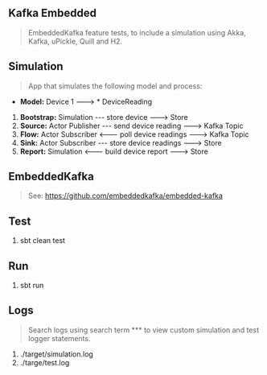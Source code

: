 Kafka Embedded
--------------
>EmbeddedKafka feature tests, to include a simulation using Akka, Kafka, uPickle, Quill and H2.

Simulation
----------
>App that simulates the following model and process:
* **Model:** Device 1 ---> * DeviceReading
1. **Bootstrap:** Simulation --- store device ---> Store
2. **Source:** Actor Publisher --- send device reading ---> Kafka Topic
3. **Flow:** Actor Subscriber <--- poll device readings ---> Kafka Topic
4. **Sink:** Actor Subscriber --- store device readings ---> Store
5. **Report:** Simulation <--- build device report ---> Store

EmbeddedKafka
-------------
>See: https://github.com/embeddedkafka/embedded-kafka

Test
----
1. sbt clean test

Run
---
1. sbt run

Logs
----
>Search logs using search term *** to view custom simulation and test logger statements.
1. ./target/simulation.log
2. ./targe/test.log